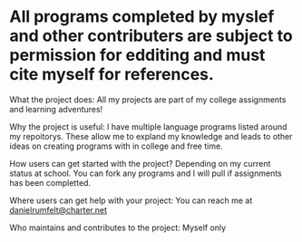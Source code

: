 # All programs completed by myslef and other contributers are subject to permission for edditing and must cite myself for references. 

What the project does: All my projects are part of my college assignments and learning adventures!

Why the project is useful: I have multiple language programs listed around my repoitorys. These allow me to expland my knowledge and leads to other ideas on creating programs with in college and free time.

How users can get started with the project? Depending on my current status at school. You can fork any programs and I will pull if assignments has been completted. 

Where users can get help with your project: You can reach me at danielrumfelt@charter.net

Who maintains and contributes to the project: Myself only
